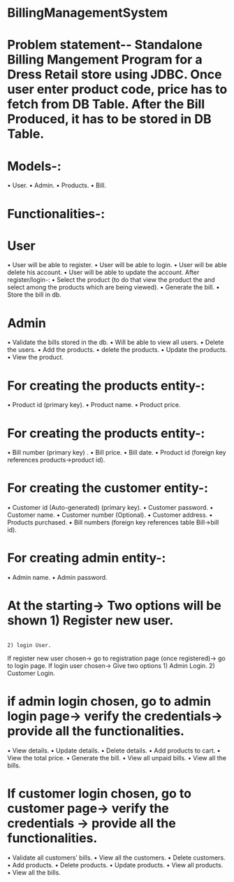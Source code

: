 # BillingManagementSystem
# Problem statement-- Standalone Billing Mangement Program for a Dress Retail store using JDBC.     Once user enter product code, price has to fetch from DB Table.     After the Bill Produced, it has to be stored in DB Table.
# Models-:
•	User.
•	Admin.
•	Products.
•	Bill.
# Functionalities-:
# User
•	User will be able to register.
•	User will be able to login.
•	User will be able delete his account.
•	User will be able to update the account.
After register/login-:
•	Select the product (to do that view the product the and select among the products which are being viewed).
•	Generate the bill.
•	Store the bill in db.
# Admin
•	Validate the bills stored in the db.
•	Will be able to view all users.
•	Delete the users.
•	Add the products.
•	delete the products.
•	Update the products.
•	View the product.
# For creating the products entity-:
•	Product id (primary key).
•	Product name.
•	Product price.
# For creating the products entity-:
•	Bill number (primary key) .
•	Bill price.
•	Bill date.
•	Product id (foreign key references products->product id).
# For creating the customer entity-:
•	Customer id (Auto-generated) (primary key).
•	Customer password.
•	Customer name.
•	Customer number (Optional).
•	Customer address.
•	Products purchased.
•	Bill numbers (foreign key references table Bill->bill id).
# For creating admin entity-:
•	Admin name.
•	Admin password.

# At the starting-> Two options will be shown 1) Register new user.
                                                                                  2) login User.
If register new user chosen-> go to registration page (once registered)-> go to login page.
If login user chosen-> Give two options 1) Admin Login.
                                                                        2) Customer Login.
# if admin login chosen, go to admin login page-> verify the credentials-> provide all the functionalities.
•	View details.
•	Update details.
•	Delete details.
•	Add products to cart.
•	View the total price.
•	Generate the bill.
•	View all unpaid bills.
•	View all the bills.

# If customer login chosen, go to customer page-> verify the credentials -> provide all the functionalities.
•	Validate all customers’ bills.
•	View all the customers.
•	Delete customers.
•	Add products.
•	Delete products.
•	Update products.
•	View all products.
•	View all the bills.
